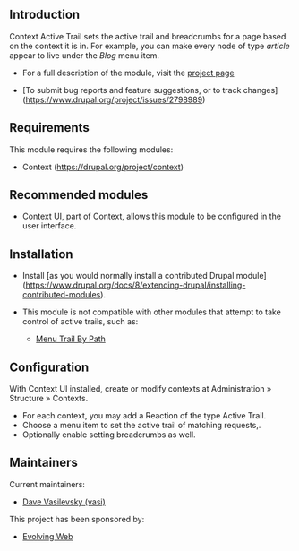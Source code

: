 Introduction
------------

Context Active Trail sets the active trail and breadcrumbs for a page based on
the context it is in. For example, you can make every node of type _article_
appear to live under the _Blog_ menu item.

* For a full description of the module, visit the
  [project page](https://www.drupal.org/sandbox/evolvingweb-vasi/2798989)

* [To submit bug reports and feature suggestions, or to track changes]
  (https://www.drupal.org/project/issues/2798989)


Requirements
------------

This module requires the following modules:

 * Context (https://drupal.org/project/context)


Recommended modules
-------------------

 * Context UI, part of Context, allows this module to be configured in the
   user interface.


Installation
------------

 * Install [as you would normally install a contributed Drupal module]
(https://www.drupal.org/docs/8/extending-drupal/installing-contributed-modules).

 * This module is not compatible with other modules that attempt to take
   control of active trails, such as:

    * [Menu Trail By Path](https://www.drupal.org/project/menu_trail_by_path)


Configuration
-------------

With Context UI installed, create or modify contexts at
Administration » Structure » Contexts.

* For each context, you may add a Reaction of the type Active Trail.
* Choose a menu item to set the active trail of matching requests,.
* Optionally enable setting breadcrumbs as well.


Maintainers
-----------

Current maintainers:

 * [Dave Vasilevsky (vasi)](https://www.drupal.org/user/390545)

This project has been sponsored by:

 * [Evolving Web](https://evolvingweb.ca)
